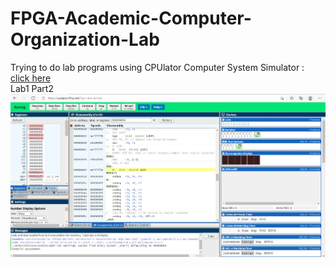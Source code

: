 # FPGA-Academic-Computer-Organization-Lab
Trying to do lab programs using CPUlator Computer System Simulator : [click here](https://cpulator.01xz.net/)<br>
Lab1 Part2
![Lab1 Part2](outputs/lab1part2.jpg)
